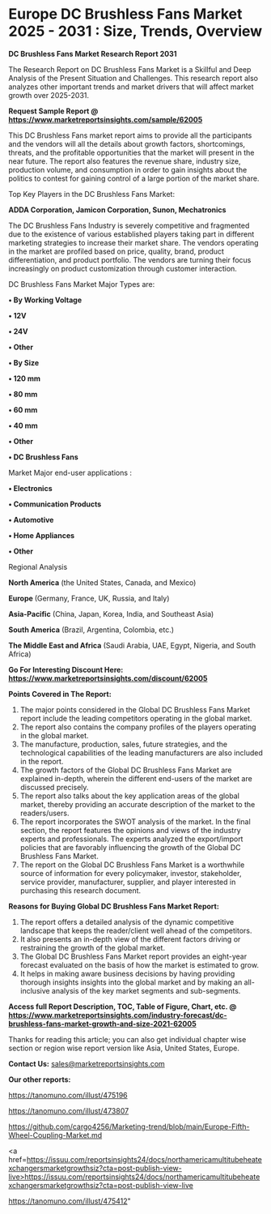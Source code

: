 # Europe DC Brushless Fans Market 2025 - 2031 : Size, Trends, Overview

<strong>DC Brushless Fans Market Research Report 2031</strong>

The Research Report on DC Brushless Fans Market is a Skillful and Deep Analysis of the Present Situation and Challenges. This research report also analyzes other important trends and market drivers that will affect market growth over 2025-2031.

<strong>Request Sample Report @ <a href=https://www.marketreportsinsights.com/sample/62005>https://www.marketreportsinsights.com/sample/62005</a></strong>

This DC Brushless Fans market report aims to provide all the participants and the vendors will all the details about growth factors, shortcomings, threats, and the profitable opportunities that the market will present in the near future. The report also features the revenue share, industry size, production volume, and consumption in order to gain insights about the politics to contest for gaining control of a large portion of the market share.

Top Key Players in the DC Brushless Fans Market:

<strong>ADDA Corporation, Jamicon Corporation, Sunon, Mechatronics</strong>

The DC Brushless Fans Industry is severely competitive and fragmented due to the existence of various established players taking part in different marketing strategies to increase their market share. The vendors operating in the market are profiled based on price, quality, brand, product differentiation, and product portfolio. The vendors are turning their focus increasingly on product customization through customer interaction.

DC Brushless Fans Market Major Types are:

<strong>• By Working Voltage

• 12V

• 24V

• Other

• By Size

• 120 mm

• 80 mm

• 60 mm

• 40 mm

• Other

• DC Brushless Fans</strong>

Market Major end-user applications :

<strong>• Electronics

• Communication Products

• Automotive

• Home Appliances

• Other</strong>

Regional Analysis

</u><strong><b>North America</b></strong> (the United States, Canada, and Mexico)

<strong><b>Europe </b></strong>(Germany, France, UK, Russia, and Italy)

<strong><b>Asia-Pacific</b></strong> (China, Japan, Korea, India, and Southeast Asia)

<strong><b>South America</b></strong> (Brazil, Argentina, Colombia, etc.)

<strong><b>The Middle East and Africa</b></strong> (Saudi Arabia, UAE, Egypt, Nigeria, and South Africa)

<strong>Go For Interesting Discount Here: <a href=https://www.marketreportsinsights.com/discount/62005>https://www.marketreportsinsights.com/discount/62005</a></strong>

<strong>Points Covered in The Report:</strong>
<ol>
  <li>The major points considered in the Global DC Brushless Fans Market report include the leading competitors operating in the global market.</li>
  <li>The report also contains the company profiles of the players operating in the global market.</li>
  <li>The manufacture, production, sales, future strategies, and the technological capabilities of the leading manufacturers are also included in the report.</li>
  <li>The growth factors of the Global DC Brushless Fans Market are explained in-depth, wherein the different end-users of the market are discussed precisely.</li>
  <li>The report also talks about the key application areas of the global market, thereby providing an accurate description of the market to the readers/users.</li>
  <li>The report incorporates the SWOT analysis of the market. In the final section, the report features the opinions and views of the industry experts and professionals. The experts analyzed the export/import policies that are favorably influencing the growth of the Global DC Brushless Fans Market.</li>
  <li>The report on the Global DC Brushless Fans Market is a worthwhile source of information for every policymaker, investor, stakeholder, service provider, manufacturer, supplier, and player interested in purchasing this research document.</li>
</ol>
<strong>Reasons for Buying Global DC Brushless Fans Market Report:</strong>

<ol>
  <li>The report offers a detailed analysis of the dynamic competitive landscape that keeps the reader/client well ahead of the competitors.</li>
  <li>It also presents an in-depth view of the different factors driving or restraining the growth of the global market.</li>
  <li>The Global DC Brushless Fans Market report provides an eight-year forecast evaluated on the basis of how the market is estimated to grow.</li>
  <li>It helps in making aware business decisions by having providing thorough insights insights into the global market and by making an all-inclusive analysis of the key market segments and sub-segments.</li>
</ol>
<strong>Access full Report Description, TOC, Table of Figure, Chart, etc. @ <a href=https://www.marketreportsinsights.com/industry-forecast/dc-brushless-fans-market-growth-and-size-2021-62005>https://www.marketreportsinsights.com/industry-forecast/dc-brushless-fans-market-growth-and-size-2021-62005</a></strong>


Thanks for reading this article; you can also get individual chapter wise section or region wise report version like Asia, United States, Europe.

<strong>Contact Us:</strong>
sales@marketreportsinsights.com

<strong>Our other reports:</strong>

<a href=https://tanomuno.com/illust/475196>https://tanomuno.com/illust/475196</a>

<a href=https://tanomuno.com/illust/473807>https://tanomuno.com/illust/473807</a>

<a href=https://github.com/cargo4256/Marketing-trend/blob/main/Europe-Fifth-Wheel-Coupling-Market.md>https://github.com/cargo4256/Marketing-trend/blob/main/Europe-Fifth-Wheel-Coupling-Market.md</a>

<a href=https://issuu.com/reportsinsights24/docs/northamericamultitubeheatexchangersmarketgrowthsiz?cta=post-publish-view-live>https://issuu.com/reportsinsights24/docs/northamericamultitubeheatexchangersmarketgrowthsiz?cta=post-publish-view-live</a>

<a href=https://tanomuno.com/illust/475412>https://tanomuno.com/illust/475412</a>"
